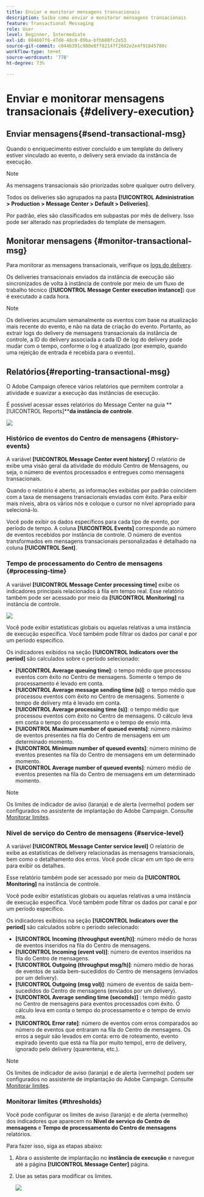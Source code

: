 ```yaml
---
title: Enviar e monitorar mensagens transacionais
description: Saiba como enviar e monitorar mensagens transacionais
feature: Transactional Messaging
role: User
level: Beginner, Intermediate
exl-id: 084607f6-47d8-40c0-89ba-bfbb88fc2e53
source-git-commit: c044b391c900e8ff82147f2682e2e4f91845780c
workflow-type: tm+mt
source-wordcount: '778'
ht-degree: 73%

---
```


# Enviar e monitorar mensagens transacionais {#delivery-execution}

## Enviar mensagens{#send-transactional-msg}

Quando o enriquecimento estiver concluído e um template do delivery estiver vinculado ao evento, o delivery será enviado da instância de execução.

>[!NOTE]
>
>As mensagens transacionais são priorizadas sobre qualquer outro delivery.

Todos os deliveries são agrupados na pasta **[!UICONTROL Administration > Production > Message Center > Default > Deliveries]**.

Por padrão, eles são classificados em subpastas por mês de delivery. Isso pode ser alterado nas propriedades do template de mensagem.

## Monitorar mensagens {#monitor-transactional-msg}

Para monitorar as mensagens transacionais, verifique os [logs do delivery](send.md).

Os deliveries transacionais enviados da instância de execução são sincronizados de volta à instância de controle por meio de um fluxo de trabalho técnico (**[!UICONTROL Message Center execution instance]**) que é executado a cada hora.

>[!NOTE]
>
>Os deliveries acumulam semanalmente os eventos com base na atualização mais recente do evento, e não na data de criação do evento. Portanto, ao extrair logs do delivery de mensagens transacionais da instância de controle, a ID do delivery associada a cada ID de log do delivery pode mudar com o tempo, conforme o log é atualizado (por exemplo, quando uma rejeição de entrada é recebida para o evento).

<!--
To monitor the activity and running of the execution instance(s), see [Transactional messaging reports](transactional-messaging-reports.md).-->

## Relatórios{#reporting-transactional-msg}

O Adobe Campaign oferece vários relatórios que permitem controlar a atividade e suavizar a execução das instâncias de execução.

É possível acessar esses relatórios do Message Center na guia **[!UICONTROL Reports]****da instância de controle**.

![](assets/mc-reports.png)

### Histórico de eventos do Centro de mensagens {#history-events}

A variável **[!UICONTROL Message Center event history]** O relatório de exibe uma visão geral da atividade do módulo Centro de Mensagens, ou seja, o número de eventos processados e entregues como mensagens transacionais.

Quando o relatório é aberto, as informações exibidas por padrão coincidem com a taxa de mensagens transacionais enviadas com êxito. Para exibir mais níveis, abra os vários nós e coloque o cursor no nível apropriado para selecioná-lo.

Você pode exibir os dados específicos para cada tipo de evento, por período de tempo. A coluna **[!UICONTROL Events]** corresponde ao número de eventos recebidos por instância de controle. O número de eventos transformados em mensagens transacionais personalizadas é detalhado na coluna **[!UICONTROL Sent]**.


### Tempo de processamento do Centro de mensagens {#processing-time}

A variável **[!UICONTROL Message Center processing time]** exibe os indicadores principais relacionados à fila em tempo real. Esse relatório também pode ser acessado por meio da **[!UICONTROL Monitoring]** na instância de controle.

![](assets/mc-processing-time-report.png)

Você pode exibir estatísticas globais ou aquelas relativas a uma instância de execução específica. Você também pode filtrar os dados por canal e por um período específico.

Os indicadores exibidos na seção **[!UICONTROL Indicators over the period]** são calculados sobre o período selecionado:

* **[!UICONTROL Average queuing time]**: o tempo médio que processou eventos com êxito no Centro de mensagens. Somente o tempo de processamento é levado em conta.
* **[!UICONTROL Average message sending time (s)]**: o tempo médio que processou eventos com êxito no Centro de mensagens. Somente o tempo de delivery mta é levado em conta.
* **[!UICONTROL Average processing time (s)]**: o tempo médio que processou eventos com êxito no Centro de mensagens. O cálculo leva em conta o tempo do processamento e o tempo de envio mta.
* **[!UICONTROL Maximum number of queued events]**: número máximo de eventos presentes na fila do Centro de mensagens em um determinado momento.
* **[!UICONTROL Minimum number of queued events]**: número mínimo de eventos presentes na fila do Centro de mensagens em um determinado momento.
* **[!UICONTROL Average number of queued events]**: número médio de eventos presentes na fila do Centro de mensagens em um determinado momento.

>[!NOTE]
>
>Os limites de indicador de aviso (laranja) e de alerta (vermelho) podem ser configurados no assistente de implantação do Adobe Campaign. Consulte [Monitorar limites](#thresholds).



### Nível de serviço do Centro de mensagens {#service-level}

A variável **[!UICONTROL Message Center service level]** O relatório de exibe as estatísticas de delivery relacionadas às mensagens transacionais, bem como o detalhamento dos erros. Você pode clicar em um tipo de erro para exibir os detalhes.

Esse relatório também pode ser acessado por meio da **[!UICONTROL Monitoring]** na instância de controle.

Você pode exibir estatísticas globais ou aquelas relativas a uma instância de execução específica. Você também pode filtrar os dados por canal e por um período específico.

Os indicadores exibidos na seção **[!UICONTROL Indicators over the period]** são calculados sobre o período selecionado:

* **[!UICONTROL Incoming (throughput event/h)]**: número médio de horas de eventos inseridos na fila do Centro de mensagens.
* **[!UICONTROL Incoming (event vol)]**: número de eventos inseridos na fila do Centro de mensagens.
* **[!UICONTROL Outgoing (throughput msg/h)]**: número médio de horas de eventos de saída bem-sucedidos do Centro de mensagens (enviados por um delivery).
* **[!UICONTROL Outgoing (msg vol)]**: número de eventos de saída bem-sucedidos do Centro de mensagens (enviados por um delivery).
* **[!UICONTROL Average sending time (seconds)]** : tempo médio gasto no Centro de mensagens para eventos processados com êxito. O cálculo leva em conta o tempo do processamento e o tempo de envio mta.
* **[!UICONTROL Error rate]**: número de eventos com erros comparados ao número de eventos que entraram na fila do Centro de mensagens. Os erros a seguir são levados em conta: erro de roteamento, evento expirado (evento que está na fila por muito tempo), erro de delivery, ignorado pelo delivery (quarentena, etc.).

>[!NOTE]
>
>Os limites de indicador de aviso (laranja) e de alerta (vermelho) podem ser configurados no assistente de implantação do Adobe Campaign. Consulte [Monitorar limites](#thresholds).

### Monitorar limites {#thresholds}

Você pode configurar os limites de aviso (laranja) e de alerta (vermelho) dos indicadores que aparecem no **Nível de serviço do Centro de mensagens** e **Tempo de processamento do Centro de mensagens** relatórios.

Para fazer isso, siga as etapas abaixo:

1. Abra o assistente de implantação no **instância de execução** e navegue até a página **[!UICONTROL Message Center]** página.
1. Use as setas para modificar os limites.

   ![](assets/mc-thresholds.png)
